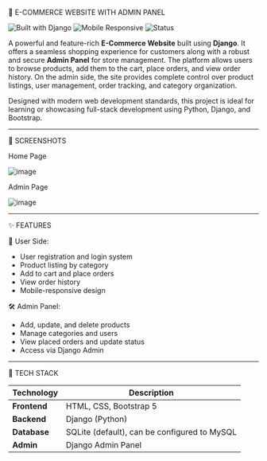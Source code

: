 🛒 E-COMMERCE WEBSITE WITH ADMIN PANEL

![Built with Django](https://img.shields.io/badge/Built%20with-Django-blue)
![Mobile Responsive](https://img.shields.io/badge/Mobile%20Responsive-Yes-brightgreen)
![Status](https://img.shields.io/badge/Project-Complete-success)

A powerful and feature-rich **E-Commerce Website** built using **Django**. It offers a seamless shopping experience for customers along with a robust and secure **Admin Panel** for store management. The platform allows users to browse products, add them to the cart, place orders, and view order history. On the admin side, the site provides complete control over product listings, user management, order tracking, and category organization.

Designed with modern web development standards, this project is ideal for learning or showcasing full-stack development using Python, Django, and Bootstrap.


---

📸 SCREENSHOTS

Home Page


![image](https://github.com/user-attachments/assets/c56a8267-cd02-4d97-8acf-85a1bca0d8ee)


Admin Page


![image](https://github.com/user-attachments/assets/2e6b47b0-4a49-48c6-85e8-e6f4dc924c35)

---

✨ FEATURES

👥 User Side:
- User registration and login system
- Product listing by category
- Add to cart and place orders
- View order history
- Mobile-responsive design

🛠️ Admin Panel:
- Add, update, and delete products
- Manage categories and users
- View placed orders and update status
- Access via Django Admin

---

🧰 TECH STACK

| Technology | Description               |
|------------|---------------------------|
| **Frontend** | HTML, CSS, Bootstrap 5    |
| **Backend**  | Django (Python)          |
| **Database** | SQLite (default), can be configured to MySQL |
| **Admin**    | Django Admin Panel       |
